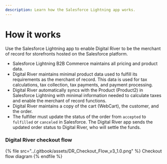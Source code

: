 ```yaml
---
description: Learn how the Salesforce Lightning app works.
---
```


# How it works

Use the Salesforce Lightning app to enable Digital River to be the merchant of record for storefronts hosted on the Salesforce platform.

* Salesforce Lightning B2B Commerce maintains all pricing and product data.
* Digital River maintains minimal product data used to fulfill its requirements as the merchant of record. This data is used for tax calculations, tax collection, tax payments, and payment processing.
* Digital River automatically syncs with the Product (Product2) in Salesforce Lightning with minimal information needed to calculate taxes and enable the merchant of record functions.
* Digital River maintains a copy of the cart (WebCart), the customer, and the order.
* The fulfiller must update the status of the order from `accepted` to `fulfilled` or `canceled` in Salesforce. The Digital River app sends the updated order status to Digital River, who will settle the funds.

### Digital River checkout flow

{% file src="../.gitbook/assets/DR_Checkout_Flow_v3_1.0.png" %}
Checkout flow diagram
{% endfile %}

